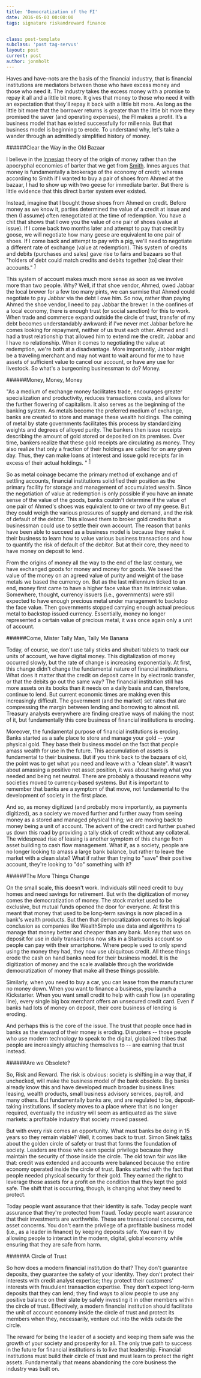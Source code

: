 ```yaml
---
title: 'Democratization of the FI'
date: 2016-05-03 00:00:00 
tags: signature riskandreward finance


class: post-template
subclass: 'post tag-servus'
layout: post
current: post
author: jonmholt
---
```

Haves and have-nots are the basis of the financial industry, that is financial institutions are mediators between those who have excess money and those who need it.  The industry takes the excess money with a promise to repay it all and a little bit more. It gives that money to those who need it with an expectation that they’ll repay it back with a little bit more.  As long as the little bit more that the borrower returns is greater  than the little bit more they promised the saver (and operating expenses), the FI makes a profit.  It’s a business model that has existed successfully for millennia.  But that business model is beginning to erode. To understand why, let's take a wander through an admittedly simplified history of money.

######Clear the Way in the Old Bazaar

I believe in the [Innesian](https://en.wikipedia.org/wiki/Alfred_Mitchell-Innes) theory of the origin of money rather than the apocryphal economies of barter that we get from [Smith](https://en.wikipedia.org/wiki/Adam_Smith). Innes argues that  money is fundamentally a brokerage of the economy of credit; whereas according to Smith if I wanted to buy a pair of shoes from Ahmed at the bazaar, I had to show up with two geese for immediate barter.  But there is little evidence that this direct barter system ever existed.  

Instead, imagine that I bought those shoes from Ahmed on credit. Before money as we know it, parties determined the value of a credit at issue and then (I assume) often renegotiated at the time of redemption.   You have a chit that shows that I owe you the value of one pair of shoes (value at issue).  If I come back two months later and attempt to pay that credit by goose, we will negotiate how many geese are equivalent to one pair of shoes.  If I come back and attempt to pay with a pig, we'll need to negotiate a different rate of exchange (value at redemption).   This system of credits and debits (purchases and sales) gave rise to fairs and bazaars so that "holders of debt could match credits and debits together [to] clear their accounts." <sup><a href="http://neweconomicperspectives.org/2013/09/money-created-overcome-barter.html">1</a></sup> 

This system of account makes much more sense as soon as we involve more than two people.  Why? Well, if that shoe vendor, Ahmed, owed Jabbar the local brewer for a few too many pints, we can surmise that Ahmed could negotiate to pay Jabbar  via the debt I owe him.  So now, rather than paying Ahmed the shoe vendor, I need to pay Jabbar the brewer.  In the confines of a local economy, there is enough trust (or social sanction) for this to work.  When trade and commerce expand outside the circle of trust, transfer of my debt becomes understandably awkward: if I’ve never met Jabbar before he comes looking for repayment, neither of us trust each other.  Ahmed and I had a trust relationship that allowed him to extend me the credit.  Jabbar and I have no relationship. When it comes to negotiating the value at redemption, we're both at a disadvantage.  More importantly, Jabbar might be a traveling merchant and may not want to wait around for me to have assets of sufficient value to cancel our account, or have any use for livestock. So what's a burgeoning businessman to do? Money.

######Money, Money, Money

"As a medium of exchange money facilitates trade, encourages greater specialization and productivity, reduces transactions costs, and allows for the further flowering of capitalism.  It also serves as the beginning of the banking system.  As metals become the preferred medium of exchange, banks are created to store and manage these wealth holdings.  The coining of metal by state governments facilitates this process by standardizing weights and degrees of alloyed purity.  The bankers then issue receipts describing the amount of gold stored or deposited on its premises.  Over time, bankers realize that these gold receipts are circulating as money.  They also realize that only a fraction of their holdings are called for on any given day.  Thus, they can make loans at interest and issue gold receipts far in excess of their actual holdings. " <sup><a href="http://neweconomicperspectives.org/2013/09/money-created-overcome-barter.html">1</a></sup> 

So as metal coinage became the primary method of exchange and of settling accounts, financial institutions solidified their position as the primary facility for storage and management of accumulated wealth.  Since the negotiation of value at redemption is only possible if you have an innate sense of the value of the goods, banks couldn't determine if the value of one pair of Ahmed's shoes was equivalent to one or two of my geese.  But they could weigh the various pressures of supply and demand, and the risk of default of the debtor.  This allowed them to broker gold credits that a businessman could use to settle their own account.  The reason that banks have been able to succeed as a business model is because they make it their business to learn how to value various business transactions and how to quantify the risk of default of the debitor. 
But at their core, they need to have money on deposit to lend.

From the origins of money all the way to the end of the last century, we have exchanged goods for money and money for goods.  We based the value of the money on an agreed value of purity and weight of the base metals we based the currency on.  But as the last millennium ticked to an end, money first came to have a higher face value than its intrinsic value. Somewhere, thought, currency issuers (i.e., governments) were still expected to have enough precious metal under management to backstop the face value.  Then governments stopped carrying enough actual precious metal to backstop issued currency.  Essentially, money no longer represented a certain value of precious metal, it was once again only a unit of account.  

######Come, Mister Tally Man, Tally Me Banana

Today, of course, we don't use tally sticks and shubati tablets to track our units of account, we have digital money.  This digitalization of money occurred slowly, but the rate of change is increasing exponentially.  At first, this change didn't change the fundamental nature of financial institutions.  What does it matter that the credit on deposit came in by electronic transfer, or that the debits go out the same way?  The financial institution still has more assets on its books than it needs on a daily basis and can, therefore, continue to lend.  But current economic times are making even this increasingly difficult. The government (and the market) set rates that are compressing the margin between lending and borrowing to almost nil.  Treasury analysts everywhere are finding creative ways of making the most of it, but fundamentally this core business of financial institutions is eroding.

Moreover, the fundamental purpose of financial institutions is eroding.  Banks started as a safe place to store and manage your gold --  your physical gold.  They base their business model on the fact that people amass wealth for use in the future.  This accumulation of assets is fundamental to their business.  But if you think back to the bazaars of old, the point was to get what you need and leave with a "clean slate".  It wasn't about amassing a positive net asset position, it was about having what you needed and being net neutral. There are probably a thousand reasons why societies moved to currency-based systems. But it is important to remember that banks are a symptom of that move, not fundamental to the development of society in the first place.

And so, as money digitized (and probably more importantly, as payments digitized), as a society we moved further and further away from seeing money as a stored and managed physical thing; we are moving back to money being a unit of account.  The advent of the credit card further pushed us down this road by providing a tally stick of credit without any collateral. The widespread rise of leasing is another symptom of this change from asset building to cash flow management.  What if, as a society, people are no longer looking to amass a large bank balance, but rather to leave the market with a clean slate?  What if rather than trying to "save" their positive account, they're looking to "do" something with it?

######The More Things Change

On the small scale, this doesn't work. Individuals still need credit to buy homes and need savings for retirement. But with the digitization of money comes the democratization of money. The stock market used to be exclusive, but mutual funds opened the door for everyone. At first this meant that money that used to be long-term savings is now placed in a bank's wealth products. But then that democratization comes to its logical conclusion as companies like WealthSimple use data and algorithms to manage that money better and cheaper than any bank. Money that was on deposit for use in daily transactions now sits in a Starbucks account so people can pay with their smartphone.  Where people used to only spend using the money they had, they now use ubiquitous credit. All these things erode the cash on hand banks need for their business model. It is the digitization of money and the scale available through the worldwide democratization of money that make all these things possible.  

Similarly, when you need to buy a car, you can lease from the manufacturer no money down.  When you want to finance a business, you launch a Kickstarter. When you want small credit to help with cash flow (an operating line), every single big box merchant offers an unsecured credit card.  Even if banks had lots of money on deposit, their core business of lending is eroding.  
 
And perhaps this is the core of the issue. The trust that people once had in banks as the steward of their money is eroding. Disrupters -- those people who use modern technology to speak to the digital, globalized tribes that people are increasingly attaching themselves to -- are earning that trust instead.

######Are we Obsolete?

So, Risk and Reward.  The risk is obvious: society is shifting in a way that, if unchecked, will make the business model of the bank obsolete. Big banks already know this and have developed much broader business lines: leasing, wealth products, small business advisory services, payroll, and many others.  But fundamentally banks are, and are regulated to be, deposit-taking institutions.  If society moves to a place where that is no longer required, eventually the industry will seem as antiquated as the slave markets: a profitable industry that society moved passed.

But with every risk comes an opportunity.  What must banks be doing in 15 years so they remain viable?  Well, it comes back to trust.  Simon Sinek [talks](https://www.ted.com/talks/simon_sinek_why_good_leaders_make_you_feel_safe) about the golden circle of safety or trust that forms the foundation of society. Leaders are those who earn special privilege because they maintain the security of those inside the circle. The old town fair was like that: credit was extended and accounts were balanced because the entire economy operated inside the circle of trust.  Banks started with the fact that people needed physical security for their gold.  They earned the right to leverage those assets for a profit on the condition that they kept the gold safe. The shift that is occurring, though, is changing what they need to protect.

Today people want assurance that their identity is safe.  Today people want assurance that they're protected from fraud.  Today people want assurance that their investments are worthwhile.  These are transactional concerns, not asset concerns.  You don't earn the privilege of a profitable business model (i.e., as a leader in finance) by keeping deposits safe. You earn it by allowing people to interact in the modern, digital, global economy while ensuring that they are safe from harm.

######A Circle of Trust

So how does a modern financial institution do that?  They don't guarantee deposits, they guarantee the safety of your identity.  They don't protect their interests with credit analyst expertise; they protect their customers' interests with fraudulent transaction expertise.  They don't expect long-term deposits that they can lend; they find ways to allow people to use any positive balance on their slate by safely investing it in other members within the circle of trust. Effectively, a modern financial institution should facilitate the unit of account economy inside the circle of trust and protect its members when they, necessarily, venture out into the wilds outside the circle.

The reward for being the leader of a society and keeping them safe was the growth of your society and prosperity for all.  The only true path to success in the future for financial institutions is to live that leadership. Financial institutions must build their circle of trust and must learn to protect the right assets. Fundamentally that means abandoning the core business the industry was built on.
